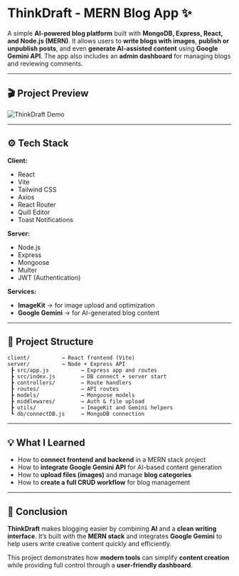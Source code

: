 # ThinkDraft - MERN Blog App ✨

A simple **AI-powered blog platform** built with **MongoDB, Express, React, and Node.js (MERN)**.
It allows users to **write blogs with images**, **publish or unpublish posts**, and even **generate AI-assisted content** using **Google Gemini API**.
The app also includes an **admin dashboard** for managing blogs and reviewing comments.

---

## 🎬 Project Preview

![ThinkDraft Demo](./mern.gif)

---

## ⚙️ Tech Stack

**Client:**

* React
* Vite
* Tailwind CSS
* Axios
* React Router
* Quill Editor
* Toast Notifications

**Server:**

* Node.js
* Express
* Mongoose
* Multer
* JWT (Authentication)

**Services:**

* **ImageKit** → for image upload and optimization
* **Google Gemini** → for AI-generated blog content

---

## 🧱 Project Structure

```
client/          → React frontend (Vite)
server/          → Node + Express API
 ┣ src/app.js          → Express app and routes
 ┣ src/index.js        → DB connect + server start
 ┣ controllers/        → Route handlers
 ┣ routes/             → API routes
 ┣ models/             → Mongoose models
 ┣ middlewares/        → Auth & file upload
 ┣ utils/              → ImageKit and Gemini helpers
 ┗ db/connectDB.js     → MongoDB connection
```

---

## 💡 What I Learned

* How to **connect frontend and backend** in a MERN stack project
* How to **integrate Google Gemini API** for AI-based content generation
* How to **upload files (images)** and manage **blog categories**
* How to **create a full CRUD workflow** for blog management

---

## 🚀 Conclusion

**ThinkDraft** makes blogging easier by combining **AI** and a **clean writing interface**.
It’s built with the **MERN stack** and integrates **Google Gemini** to help users write creative content quickly and efficiently.

This project demonstrates how **modern tools** can simplify **content creation** while providing full control through a **user-friendly dashboard**.

